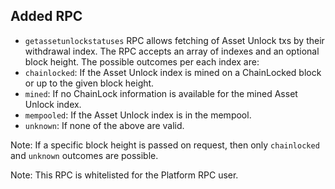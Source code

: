 Added RPC
--------

- `getassetunlockstatuses` RPC allows fetching of Asset Unlock txs by their withdrawal index.
The RPC accepts an array of indexes and an optional block height.
The possible outcomes per each index are:
- `chainlocked`: If the Asset Unlock index is mined on a ChainLocked block or up to the given block height.
- `mined`: If no ChainLock information is available for the mined Asset Unlock index.
- `mempooled`: If the Asset Unlock index is in the mempool.
- `unknown`: If none of the above are valid.

Note: If a specific block height is passed on request, then only `chainlocked` and `unknown` outcomes are possible.

Note: This RPC is whitelisted for the Platform RPC user.
